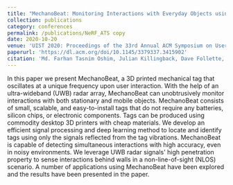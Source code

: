 ```yaml
---
title: "MechanoBeat: Monitoring Interactions with Everyday Objects using 3D Printed Harmonic Oscillators and Ultra-Wideband Radar"
collection: publications
category: conferences
permalink: /publications/NeRF_ATS copy
date: 2020-10-20
venue: 'UIST 2020: Proceedings of the 33rd Annual ACM Symposium on User Interface Software and Technology'
paperurl: 'https://dl.acm.org/doi/10.1145/3379337.3415902'
citation: 'Md. Farhan Tasnim Oshim, Julian Killingback, Dave Follette, Huaishu Peng, and Tauhidur Rahman. 2020. MechanoBeat: Monitoring Interactions with Everyday Objects using 3D Printed Harmonic Oscillators and Ultra-Wideband Radar. In Proceedings of the 33rd Annual ACM Symposium on User Interface Software and Technology (UIST '20). Association for Computing Machinery, New York, NY, USA, 430–444. https://doi.org/10.1145/3379337.3415902'
---
```


In this paper we present MechanoBeat, a 3D printed mechanical tag that oscillates at a unique frequency upon user interaction. With the help of an ultra-wideband (UWB) radar array, MechanoBeat can unobtrusively monitor interactions with both stationary and mobile objects. MechanoBeat consists of small, scalable, and easy-to-install tags that do not require any batteries, silicon chips, or electronic components. Tags can be produced using commodity desktop 3D printers with cheap materials. We develop an efficient signal processing and deep learning method to locate and identify tags using only the signals reflected from the tag vibrations. MechanoBeat is capable of detecting simultaneous interactions with high accuracy, even in noisy environments. We leverage UWB radar signals' high penetration property to sense interactions behind walls in a non-line-of-sight (NLOS) scenario. A number of applications using MechanoBeat have been explored and the results have been presented in the paper.
